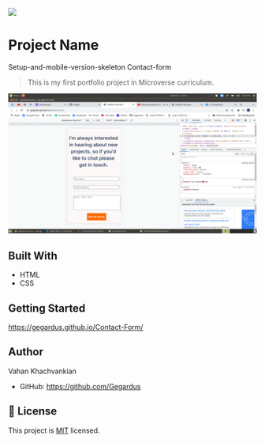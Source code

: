 ![](https://img.shields.io/badge/Microverse-blueviolet)

# Project Name

Setup-and-mobile-version-skeleton
Contact-form

> This is my first portfolio project in Microverse curriculum.

![screenshot](./app_screenshot.png)

## Built With

- HTML
- CSS

## Getting Started

https://gegardus.github.io/Contact-Form/

## Author

Vahan Khachvankian

- GitHub: https://github.com/Gegardus

## 📝 License

This project is [MIT](./MIT.md) licensed.
